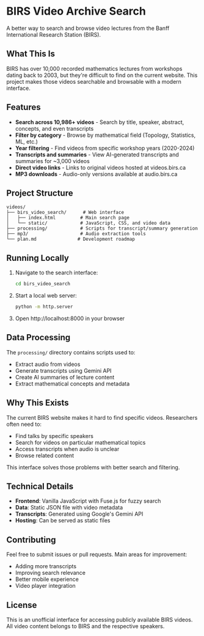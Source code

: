 # BIRS Video Archive Search

A better way to search and browse video lectures from the Banff International Research Station (BIRS).

## What This Is

BIRS has over 10,000 recorded mathematics lectures from workshops dating back to 2003, but they're difficult to find on the current website. This project makes those videos searchable and browsable with a modern interface.

## Features

- **Search across 10,986+ videos** - Search by title, speaker, abstract, concepts, and even transcripts
- **Filter by category** - Browse by mathematical field (Topology, Statistics, ML, etc.)
- **Year filtering** - Find videos from specific workshop years (2020-2024)
- **Transcripts and summaries** - View AI-generated transcripts and summaries for ~3,000 videos
- **Direct video links** - Links to original videos hosted at videos.birs.ca
- **MP3 downloads** - Audio-only versions available at audio.birs.ca

## Project Structure

```
videos/
├── birs_video_search/      # Web interface
│   ├── index.html         # Main search page
│   └── static/            # JavaScript, CSS, and video data
├── processing/            # Scripts for transcript/summary generation
├── mp3/                   # Audio extraction tools
└── plan.md               # Development roadmap
```

## Running Locally

1. Navigate to the search interface:
   ```bash
   cd birs_video_search
   ```

2. Start a local web server:
   ```bash
   python -m http.server
   ```

3. Open http://localhost:8000 in your browser

## Data Processing

The `processing/` directory contains scripts used to:
- Extract audio from videos
- Generate transcripts using Gemini API
- Create AI summaries of lecture content
- Extract mathematical concepts and metadata

## Why This Exists

The current BIRS website makes it hard to find specific videos. Researchers often need to:
- Find talks by specific speakers
- Search for videos on particular mathematical topics
- Access transcripts when audio is unclear
- Browse related content

This interface solves those problems with better search and filtering.

## Technical Details

- **Frontend**: Vanilla JavaScript with Fuse.js for fuzzy search
- **Data**: Static JSON file with video metadata
- **Transcripts**: Generated using Google's Gemini API
- **Hosting**: Can be served as static files

## Contributing

Feel free to submit issues or pull requests. Main areas for improvement:
- Adding more transcripts
- Improving search relevance
- Better mobile experience
- Video player integration

## License

This is an unofficial interface for accessing publicly available BIRS videos. All video content belongs to BIRS and the respective speakers.
